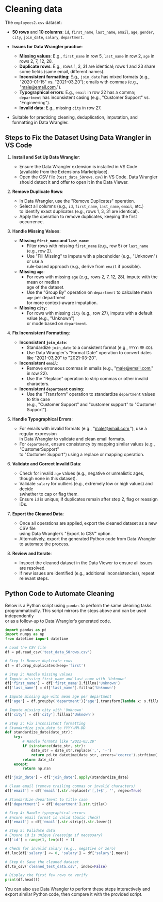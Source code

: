 # Cleaning data

The `employees2.csv` dataset:

- **50 rows** and **10 columns**: `id`, `first_name`, `last_name`, `email`, `age`, `gender`, `city`, `join_date`, `salary`, `department`.

  
- **Issues for Data Wrangler practice**:
  - **Missing values**: E.g., `first_name` in row 5, `last_name` in row 2, `age` in rows 2, 7, 12, 28.
  - **Duplicate rows**: E.g., rows 1, 3, 31 are identical; rows 1 and 23 share some fields (same email, different names).
  - **Inconsistent formatting**: E.g., `join_date` has mixed formats (e.g., "2020-01-15" vs. "2021-03,20"); emails with commas (e.g., "male@email.com,").
  - **Typographical errors**: E.g., `email` in row 22 has a comma; `department` has inconsistent casing (e.g., "Customer Support" vs. "Engineering").
  - **Invalid data**: E.g., missing `city` in row 27.

- Suitable for practicing cleaning, deduplication, imputation, and formatting in Data Wrangler.

## Steps to Fix the Dataset Using Data Wrangler in VS Code

1. **Install and Set Up Data Wrangler**:
   - Ensure the Data Wrangler extension is installed in VS Code  
     (available from the Extensions Marketplace).
   - Open the CSV file (`test_data_50rows.csv`) in VS Code. Data Wrangler  
     should detect it and offer to open it in the Data Viewer.

2. **Remove Duplicate Rows**:
   - In Data Wrangler, use the "Remove Duplicates" operation.
   - Select all columns (e.g., `id`, `first_name`, `last_name`, `email`, etc.)  
     to identify exact duplicates (e.g., rows 1, 3, 31 are identical).
   - Apply the operation to remove duplicates, keeping the first occurrence. 

3. **Handle Missing Values**:
   - **Missing `first_name` and `last_name`**:
     - Filter rows with missing `first_name` (e.g., row 5) or `last_name` (e.g., row 2).  
     - Use "Fill Missing" to impute with a placeholder (e.g., "Unknown") or use a  
       rule-based approach (e.g., derive from `email` if possible).
   - **Missing `age`**:
     - For rows with missing `age` (e.g., rows 2, 7, 12, 28), impute with the mean or median  
       age of the dataset.
     - Use the "Group By" operation on `department` to calculate mean `age` per department  
       for more context-aware imputation.
   - **Missing `city`**:
     - For rows with missing `city` (e.g., row 27), impute with a default value (e.g., "Unknown")  
       or mode based on `department`.

4. **Fix Inconsistent Formatting**:
   - **Inconsistent `join_date`**:
     - Standardize `join_date` to a consistent format (e.g., `YYYY-MM-DD`).
     - Use Data Wrangler's "Format Date" operation to convert dates like "2021-03,20" to "2021-03-20".
   - **Inconsistent `email`**:
     - Remove erroneous commas in emails (e.g., "male@email.com," in row 22).
     - Use the "Replace" operation to strip commas or other invalid characters.
   - **Inconsistent `department` casing**:
     - Use the "Transform" operation to standardize `department` values to title case  
       (e.g., "Customer Support" and "customer support" to "Customer Support").

5. **Handle Typographical Errors**:
   - For emails with invalid formats (e.g., "male@email.com,"), use a regular expression  
     in Data Wrangler to validate and clean email formats.  
   - For `department`, ensure consistency by mapping similar values (e.g., "CustomerSupport"  
     to "Customer Support") using a replace or mapping operation.

6. **Validate and Correct Invalid Data**:
   - Check for invalid `age` values (e.g., negative or unrealistic ages, though none in this dataset).
   - Validate `salary` for outliers (e.g., extremely low or high values) and decide  
     swhether to cap or flag them.
   - Ensure `id` is unique; if duplicates remain after step 2, flag or reassign IDs.

7. **Export the Cleaned Data**:
   - Once all operations are applied, export the cleaned dataset as a new CSV file  
     using Data Wrangler’s "Export to CSV" option.
   - Alternatively, export the generated Python code from Data Wrangler to automate the process.

8. **Review and Iterate**:
   - Inspect the cleaned dataset in the Data Viewer to ensure all issues are resolved.
   - If new issues are identified (e.g., additional inconsistencies), repeat relevant steps.




## Python Code to Automate Cleaning

Below is a Python script using `pandas` to perform the same cleaning tasks  
programmatically. This script mirrors the steps above and can be used independently  
or as a follow-up to Data Wrangler’s generated code.


```python
import pandas as pd
import numpy as np
from datetime import datetime

# Load the CSV file
df = pd.read_csv('test_data_50rows.csv')

# Step 1: Remove duplicate rows
df = df.drop_duplicates(keep='first')

# Step 2: Handle missing values
# Impute missing first_name and last_name with 'Unknown'
df['first_name'] = df['first_name'].fillna('Unknown')
df['last_name'] = df['last_name'].fillna('Unknown')

# Impute missing age with mean age per department
df['age'] = df.groupby('department')['age'].transform(lambda x: x.fillna(x.mean().round()))

# Impute missing city with 'Unknown'
df['city'] = df['city'].fillna('Unknown')

# Step 3: Fix inconsistent formatting
# Standardize join_date to YYYY-MM-DD
def standardize_date(date_str):
    try:
        # Handle formats like "2021-03,20"
        if isinstance(date_str, str):
            date_str = date_str.replace(',', '-')
            return pd.to_datetime(date_str, errors='coerce').strftime('%Y-%m-%d')
        return date_str
    except:
        return np.nan

df['join_date'] = df['join_date'].apply(standardize_date)

# Clean email (remove trailing commas or invalid characters)
df['email'] = df['email'].str.replace(r'[,]+$', '', regex=True)

# Standardize department to title case
df['department'] = df['department'].str.title()

# Step 4: Handle typographical errors
# Ensure email format is valid (basic check)
df['email'] = df['email'].str.strip().str.lower()

# Step 5: Validate data
# Ensure id is unique (reassign if necessary)
df['id'] = range(1, len(df) + 1)

# Check for invalid salary (e.g., negative or zero)
df.loc[df['salary'] <= 0, 'salary'] = df['salary'].mean()

# Step 6: Save the cleaned dataset
df.to_csv('cleaned_test_data.csv', index=False)

# Display the first few rows to verify
print(df.head())
```


You can also use Data Wrangler to perform these steps interactively and export similar Python code, 
then compare it with the provided script. 
